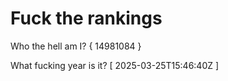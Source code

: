 # Fuck the rankings

Who the hell am I?
{ 14981084 }

What fucking year is it?
[ 2025-03-25T15:46:40Z ]
